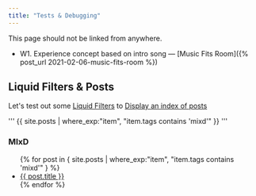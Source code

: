 ```yaml
---
title: "Tests & Debugging"
---
```

This page should not be linked from anywhere.
* W1. Experience concept based on intro song — [Music Fits Room]({% post_url 2021-02-06-music-fits-room %})


## Liquid Filters & Posts
Let's test out some [Liquid Filters](https://jekyllrb.com/docs/liquid/filters/) to [Display an index of posts](https://jekyllrb.com/docs/posts/)

'''
{{ site.posts | where_exp:"item", "item.tags contains 'mixd'" }}
'''

### MIxD
<ul>
  {% for post in { site.posts | where_exp:"item", "item.tags contains 'mixd'" } %}
    <li>
      <a href="{{ post.url }}">{{ post.title }}</a>
    </li>
  {% endfor %}
</ul>